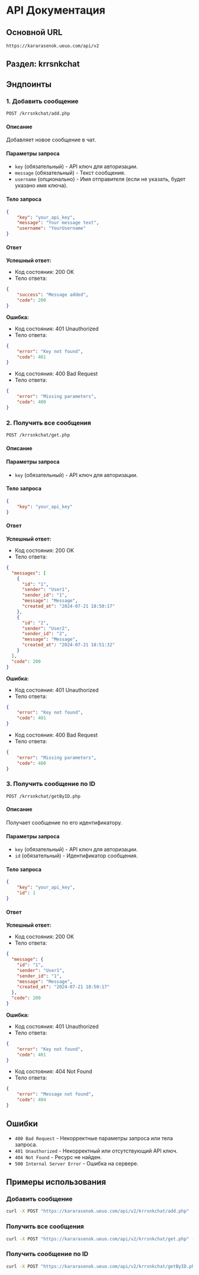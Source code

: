 # API Документация

## Основной URL

```
https://kararasenok.ueuo.com/api/v2
```

## Раздел: krrsnkchat

## Эндпоинты

### 1. Добавить сообщение

```
POST /krrsnkchat/add.php
```

#### Описание

Добавляет новое сообщение в чат.

#### Параметры запроса

- `key` (обязательный) - API ключ для авторизации.
- `message` (обязательный) - Текст сообщения.
- `username` (опционально) - Имя отправителя (если не указать, будет указано имя ключа).

#### Тело запроса

```json
{
    "key": "your_api_key",
    "message": "Your message text",
    "username": "YourUsername"
}
```

#### Ответ

**Успешный ответ:**

- Код состояния: 200 OK
- Тело ответа:

```json
{
    "success": "Message added",
    "code": 200
}
```

**Ошибка:**

- Код состояния: 401 Unauthorized
- Тело ответа:

```json
{
    "error": "Key not found",
    "code": 401
}
```

- Код состояния: 400 Bad Request
- Тело ответа:

```json
{
    "error": "Missing parameters",
    "code": 400
}
```

### 2. Получить все сообщения

```
POST /krrsnkchat/get.php
```

#### Описание

#### Параметры запроса

- `key` (обязательный) - API ключ для авторизации.

#### Тело запроса

```json
{
    "key": "your_api_key"
}
```

#### Ответ

**Успешный ответ:**

- Код состояния: 200 OK
- Тело ответа:

```json
{
  "messages": [
    {
      "id": "1",
      "sender": "User1",
      "sender_id": "1",
      "message": "Message",
      "created_at": "2024-07-21 18:50:17"
    },
    {
      "id": "2",
      "sender": "User2",
      "sender_id": "2",
      "message": "Message",
      "created_at": "2024-07-21 18:51:32"
    }
  ],
  "code": 200
}
```

**Ошибка:**

- Код состояния: 401 Unauthorized
- Тело ответа:

```json
{
    "error": "Key not found",
    "code": 401
}
```

- Код состояния: 400 Bad Request
- Тело ответа:

```json
{
    "error": "Missing parameters",
    "code": 400
}
```

### 3. Получить сообщение по ID

```
POST /krrsnkchat/getByID.php
```

#### Описание

Получает сообщение по его идентификатору.

#### Параметры запроса

- `key` (обязательный) - API ключ для авторизации.
- `id` (обязательный) - Идентификатор сообщения.

#### Тело запроса

```json
{
    "key": "your_api_key",
    "id": 1
}
```

#### Ответ

**Успешный ответ:**

- Код состояния: 200 OK
- Тело ответа:

```json
{
  "message": {
    "id": "1",
    "sender": "User1",
    "sender_id": "1",
    "message": "Message",
    "created_at": "2024-07-21 18:50:17"
  },
  "code": 200
}
```

**Ошибка:**

- Код состояния: 401 Unauthorized
- Тело ответа:

```json
{
    "error": "Key not found",
    "code": 401
}
```

- Код состояния: 404 Not Found
- Тело ответа:

```json
{
    "error": "Message not found",
    "code": 404
}
```

## Ошибки

- `400 Bad Request` - Некорректные параметры запроса или тела запроса.
- `401 Unauthorized` - Некорректный или отсутствующий API ключ.
- `404 Not Found` - Ресурс не найден.
- `500 Internal Server Error` - Ошибка на сервере.

## Примеры использования

### Добавить сообщение

```bash
curl -X POST "https://kararasenok.ueuo.com/api/v2/krrsnkchat/add.php" -H "Content-Type: application/json" -d '{"key": "your_api_key", "message": "New message", "username": "YourUsername"}'
```

### Получить все сообщения

```bash
curl -X POST "https://kararasenok.ueuo.com/api/v2/krrsnkchat/get.php" -H "Content-Type: application/json" -d '{"key": "your_api_key"}'
```

### Получить сообщение по ID

```bash
curl -X POST "https://kararasenok.ueuo.com/api/v2/krrsnkchat/getByID.php" -H "Content-Type: application/json" -d '{"key": "your_api_key", "id": 1}'
```